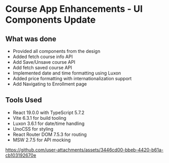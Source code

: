 # Course App Enhancements - UI Components Update

## What was done
- Provided all components from the design
- Added fetch course info API
- Add Save/Unsave course API
- Add fetch saved course API
- Implemented date and time formatting using Luxon
- Added price formatting with internationalization support
- Add Navigating to Enrollment page


## Tools Used
- React 19.0.0 with TypeScript 5.7.2
- Vite 6.3.1 for build tooling
- Luxon 3.6.1 for date/time handling
- UnoCSS for styling
- React Router DOM 7.5.3 for routing
- MSW 2.7.5 for API mocking



https://github.com/user-attachments/assets/3446cd00-bbeb-4420-b61a-cb103192670e

